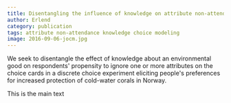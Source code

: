 ```yaml
---
title: Disentangling the influence of knowledge on attribute non-attendance
author: Erlend
category: publication
tags: attribute non-attendance knowledge choice modeling 
image: 2016-09-06-jocm.jpg
---
```


We seek to disentangle the effect of knowledge about an environmental good on respondents' propensity to ignore one or more attributes on the choice cards in a discrete choice experiment eliciting people's preferences for increased protection of cold-water corals in Norway.

This is the main text